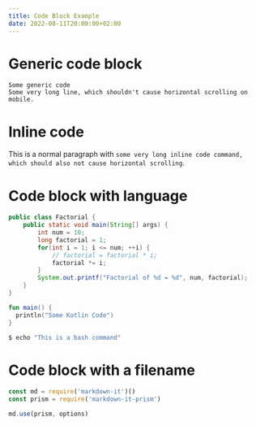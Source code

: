```yaml
---
title: Code Block Example
date: 2022-08-11T20:00:00+02:00
---
```


# Generic code block

```
Some generic code
Some very long line, which shouldn't cause horizontal scrolling on mobile.
```

# Inline code

This is a normal paragraph with `some very long inline code command, which should also not cause horizontal scrolling`.

# Code block with language

```java
public class Factorial {
    public static void main(String[] args) {
        int num = 10;
        long factorial = 1;
        for(int i = 1; i <= num; ++i) {
            // factorial = factorial * i;
            factorial *= i;
        }
        System.out.printf("Factorial of %d = %d", num, factorial);
    }
}
```

```kotlin
fun main() {
  println("Some Kotlin Code")
}
```

```bash
$ echo "This is a bash command"
```

# Code block with a filename

```js {data-filename=test.js}
const md = require('markdown-it')()
const prism = require('markdown-it-prism')

md.use(prism, options)
```
